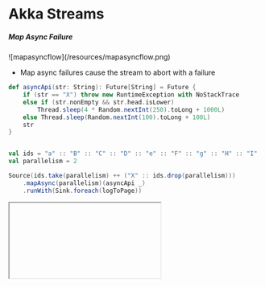 # Akka Streams

##### Map Async Failure

<div class="left">
![mapasyncflow](/resources/mapasyncflow.png)
</div>

<div class="right">
<ul>
<li>Map async failures cause the stream to abort with a failure</li>
</ul>
</div>

<div class="clear"/>

```scala
def asyncApi(str: String): Future[String] = Future {
    if (str == "X") throw new RuntimeException with NoStackTrace
    else if (str.nonEmpty && str.head.isLower)
        Thread.sleep(4 * Random.nextInt(250).toLong + 1000L)
    else Thread.sleep(Random.nextInt(100).toLong + 100L)
    str
}


val ids = "a" :: "B" :: "C" :: "D" :: "e" :: "F" :: "g" :: "H" :: "I" :: Nil
val parallelism = 2

Source(ids.take(parallelism) ++ ("X" :: ids.drop(parallelism)))
    .mapAsync(parallelism)(asyncApi _)
    .runWith(Sink.foreach(logToPage))
```

<iframe class="sample" data-src="/samples/map-async-failure"></iframe>
